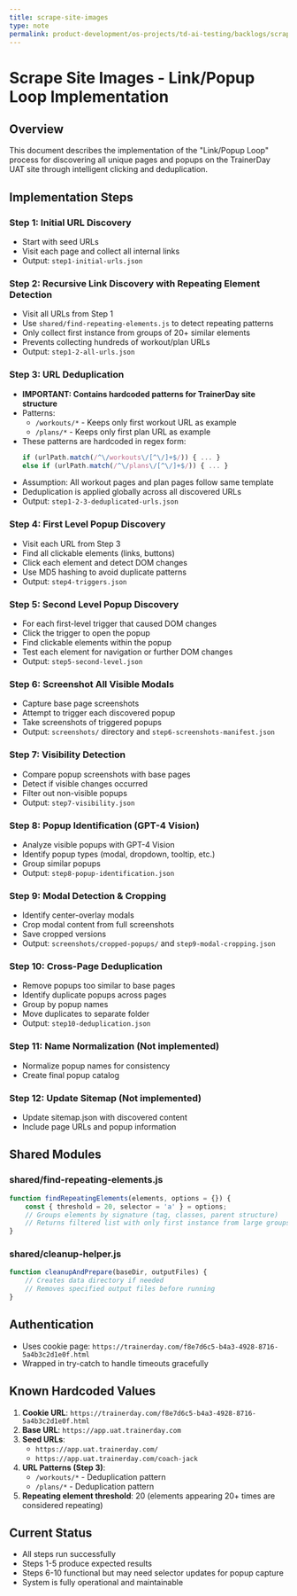 ```yaml
---
title: scrape-site-images
type: note
permalink: product-development/os-projects/td-ai-testing/backlogs/scrape-site-images
---
```


# Scrape Site Images - Link/Popup Loop Implementation

## Overview
This document describes the implementation of the "Link/Popup Loop" process for discovering all unique pages and popups on the TrainerDay UAT site through intelligent clicking and deduplication.

## Implementation Steps

### Step 1: Initial URL Discovery
- Start with seed URLs
- Visit each page and collect all internal links
- Output: `step1-initial-urls.json`

### Step 2: Recursive Link Discovery with Repeating Element Detection
- Visit all URLs from Step 1
- Use `shared/find-repeating-elements.js` to detect repeating patterns
- Only collect first instance from groups of 20+ similar elements
- Prevents collecting hundreds of workout/plan URLs
- Output: `step1-2-all-urls.json`

### Step 3: URL Deduplication
- **IMPORTANT: Contains hardcoded patterns for TrainerDay site structure**
- Patterns:
  - `/workouts/*` - Keeps only first workout URL as example
  - `/plans/*` - Keeps only first plan URL as example
- These patterns are hardcoded in regex form:
  ```javascript
  if (urlPath.match(/^\/workouts\/[^\/]+$/)) { ... }
  else if (urlPath.match(/^\/plans\/[^\/]+$/)) { ... }
  ```
- Assumption: All workout pages and plan pages follow same template
- Deduplication is applied globally across all discovered URLs
- Output: `step1-2-3-deduplicated-urls.json`

### Step 4: First Level Popup Discovery
- Visit each URL from Step 3
- Find all clickable elements (links, buttons)
- Click each element and detect DOM changes
- Use MD5 hashing to avoid duplicate patterns
- Output: `step4-triggers.json`

### Step 5: Second Level Popup Discovery
- For each first-level trigger that caused DOM changes
- Click the trigger to open the popup
- Find clickable elements within the popup
- Test each element for navigation or further DOM changes
- Output: `step5-second-level.json`

### Step 6: Screenshot All Visible Modals
- Capture base page screenshots
- Attempt to trigger each discovered popup
- Take screenshots of triggered popups
- Output: `screenshots/` directory and `step6-screenshots-manifest.json`

### Step 7: Visibility Detection
- Compare popup screenshots with base pages
- Detect if visible changes occurred
- Filter out non-visible popups
- Output: `step7-visibility.json`

### Step 8: Popup Identification (GPT-4 Vision)
- Analyze visible popups with GPT-4 Vision
- Identify popup types (modal, dropdown, tooltip, etc.)
- Group similar popups
- Output: `step8-popup-identification.json`

### Step 9: Modal Detection & Cropping
- Identify center-overlay modals
- Crop modal content from full screenshots
- Save cropped versions
- Output: `screenshots/cropped-popups/` and `step9-modal-cropping.json`

### Step 10: Cross-Page Deduplication
- Remove popups too similar to base pages
- Identify duplicate popups across pages
- Group by popup names
- Move duplicates to separate folder
- Output: `step10-deduplication.json`

### Step 11: Name Normalization (Not implemented)
- Normalize popup names for consistency
- Create final popup catalog

### Step 12: Update Sitemap (Not implemented)
- Update sitemap.json with discovered content
- Include page URLs and popup information

## Shared Modules

### shared/find-repeating-elements.js
```javascript
function findRepeatingElements(elements, options = {}) {
    const { threshold = 20, selector = 'a' } = options;
    // Groups elements by signature (tag, classes, parent structure)
    // Returns filtered list with only first instance from large groups
}
```

### shared/cleanup-helper.js
```javascript
function cleanupAndPrepare(baseDir, outputFiles) {
    // Creates data directory if needed
    // Removes specified output files before running
}
```

## Authentication
- Uses cookie page: `https://trainerday.com/f8e7d6c5-b4a3-4928-8716-5a4b3c2d1e0f.html`
- Wrapped in try-catch to handle timeouts gracefully

## Known Hardcoded Values

1. **Cookie URL**: `https://trainerday.com/f8e7d6c5-b4a3-4928-8716-5a4b3c2d1e0f.html`
2. **Base URL**: `https://app.uat.trainerday.com`
3. **Seed URLs**: 
   - `https://app.uat.trainerday.com/`
   - `https://app.uat.trainerday.com/coach-jack`
4. **URL Patterns (Step 3)**:
   - `/workouts/*` - Deduplication pattern
   - `/plans/*` - Deduplication pattern
5. **Repeating element threshold**: 20 (elements appearing 20+ times are considered repeating)

## Current Status
- All steps run successfully
- Steps 1-5 produce expected results
- Steps 6-10 functional but may need selector updates for popup capture
- System is fully operational and maintainable